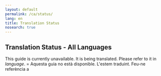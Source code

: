 ```yaml
---
layout: default
permalink: /ca/status/
lang: en
title: Translation Status
nosearch: true
---
```


## Translation Status - All Languages


This guide is currently unavailable. It is being translated. Please refer to it in *language*. = Aquesta guia no està disponible. L'estem traduint. Feu-ne referència a 
